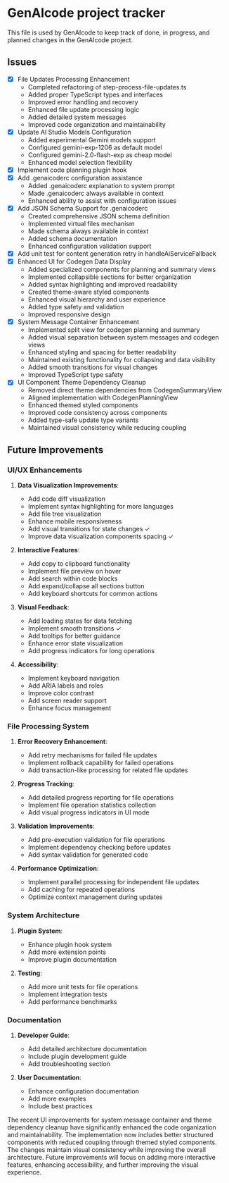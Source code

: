 # GenAIcode project tracker

This file is used by GenAIcode to keep track of done, in progress, and planned changes in the GenAIcode project.

## Issues

- [x] File Updates Processing Enhancement
  - Completed refactoring of step-process-file-updates.ts
  - Added proper TypeScript types and interfaces
  - Improved error handling and recovery
  - Enhanced file update processing logic
  - Added detailed system messages
  - Improved code organization and maintainability
- [x] Update AI Studio Models Configuration
  - Added experimental Gemini models support
  - Configured gemini-exp-1206 as default model
  - Configured gemini-2.0-flash-exp as cheap model
  - Enhanced model selection flexibility
- [x] Implement code planning plugin hook
- [x] Add .genaicoderc configuration assistance
  - Added .genaicoderc explanation to system prompt
  - Made .genaicoderc always available in context
  - Enhanced ability to assist with configuration issues
- [x] Add JSON Schema Support for .genaicoderc
  - Created comprehensive JSON schema definition
  - Implemented virtual files mechanism
  - Made schema always available in context
  - Added schema documentation
  - Enhanced configuration validation support
- [x] Add unit test for content generation retry in handleAiServiceFallback
- [x] Enhanced UI for Codegen Data Display
  - Added specialized components for planning and summary views
  - Implemented collapsible sections for better organization
  - Added syntax highlighting and improved readability
  - Created theme-aware styled components
  - Enhanced visual hierarchy and user experience
  - Added type safety and validation
  - Improved responsive design
- [x] System Message Container Enhancement
  - Implemented split view for codegen planning and summary
  - Added visual separation between system messages and codegen views
  - Enhanced styling and spacing for better readability
  - Maintained existing functionality for collapsing and data visibility
  - Added smooth transitions for visual changes
  - Improved TypeScript type safety
- [x] UI Component Theme Dependency Cleanup
  - Removed direct theme dependencies from CodegenSummaryView
  - Aligned implementation with CodegenPlanningView
  - Enhanced themed styled components
  - Improved code consistency across components
  - Added type-safe update type variants
  - Maintained visual consistency while reducing coupling

## Future Improvements

### UI/UX Enhancements

1. **Data Visualization Improvements**:

   - Add code diff visualization
   - Implement syntax highlighting for more languages
   - Add file tree visualization
   - Enhance mobile responsiveness
   - Add visual transitions for state changes ✓
   - Improve data visualization components spacing ✓

2. **Interactive Features**:

   - Add copy to clipboard functionality
   - Implement file preview on hover
   - Add search within code blocks
   - Add expand/collapse all sections button
   - Add keyboard shortcuts for common actions

3. **Visual Feedback**:

   - Add loading states for data fetching
   - Implement smooth transitions ✓
   - Add tooltips for better guidance
   - Enhance error state visualization
   - Add progress indicators for long operations

4. **Accessibility**:
   - Implement keyboard navigation
   - Add ARIA labels and roles
   - Improve color contrast
   - Add screen reader support
   - Enhance focus management

### File Processing System

1. **Error Recovery Enhancement**:

   - Add retry mechanisms for failed file updates
   - Implement rollback capability for failed operations
   - Add transaction-like processing for related file updates

2. **Progress Tracking**:

   - Add detailed progress reporting for file operations
   - Implement file operation statistics collection
   - Add visual progress indicators in UI mode

3. **Validation Improvements**:

   - Add pre-execution validation for file operations
   - Implement dependency checking before updates
   - Add syntax validation for generated code

4. **Performance Optimization**:
   - Implement parallel processing for independent file updates
   - Add caching for repeated operations
   - Optimize context management during updates

### System Architecture

1. **Plugin System**:

   - Enhance plugin hook system
   - Add more extension points
   - Improve plugin documentation

2. **Testing**:
   - Add more unit tests for file operations
   - Implement integration tests
   - Add performance benchmarks

### Documentation

1. **Developer Guide**:

   - Add detailed architecture documentation
   - Include plugin development guide
   - Add troubleshooting section

2. **User Documentation**:
   - Enhance configuration documentation
   - Add more examples
   - Include best practices

The recent UI improvements for system message container and theme dependency cleanup have significantly enhanced the code organization and maintainability. The implementation now includes better structured components with reduced coupling through themed styled components. The changes maintain visual consistency while improving the overall architecture. Future improvements will focus on adding more interactive features, enhancing accessibility, and further improving the visual experience.
